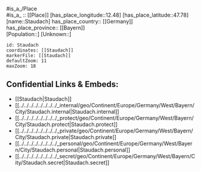 ﻿---
location: [47.78,12.48] 
mapzoom: [7,12] 
mapmarker: city 
type: City
tags:
- geo/City


SpocWebEntityId: 34530
isDeleted: false
confidential: public

---
#is_a_/Place  
#is_a_ :: [[Place]] 
[has_place_longitude::12.48] 
[has_place_latitude::47.78] 
[name::Staudach] 
has_place_country:: [[Germany]]  
has_place_province:: [[Bayern]]  
[Population::] 
[Unknown::] 


```leaflet
id: Staudach
coordinates: [[Staudach]] 
markerFile: [[Staudach]] 
defaultZoom: 11 
maxZoom: 18
```


## Confidential Links & Embeds: 
- [[Staudach|Staudach]]  
- [[../../../../../../../../_internal/geo/Continent/Europe/Germany/West/Bayern/City/Staudach.internal|Staudach.internal]] 
- [[../../../../../../../../_protect/geo/Continent/Europe/Germany/West/Bayern/City/Staudach.protect|Staudach.protect]] 
- [[../../../../../../../../_private/geo/Continent/Europe/Germany/West/Bayern/City/Staudach.private|Staudach.private]] 
- [[../../../../../../../../_personal/geo/Continent/Europe/Germany/West/Bayern/City/Staudach.personal|Staudach.personal]] 
- [[../../../../../../../../_secret/geo/Continent/Europe/Germany/West/Bayern/City/Staudach.secret|Staudach.secret]] 
